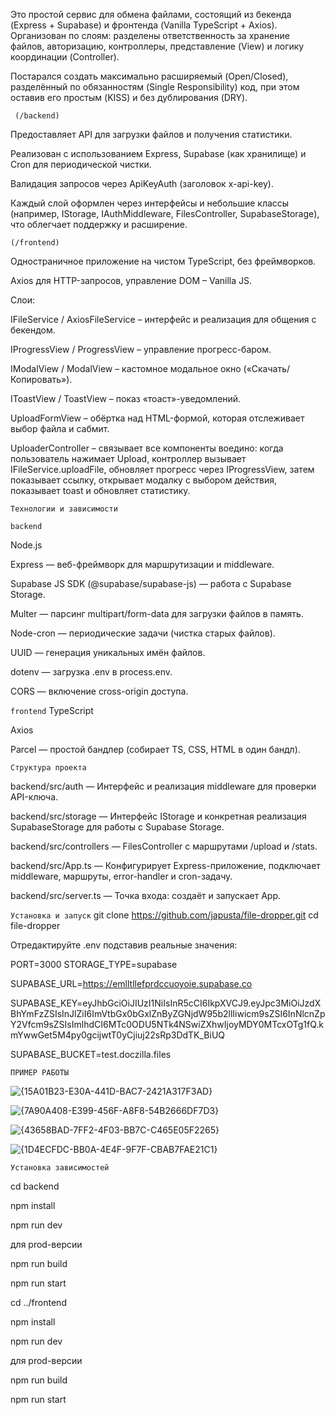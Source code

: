 Это простой сервис для обмена файлами, состоящий из бекенда (Express + Supabase) и фронтенда (Vanilla TypeScript + Axios). Организован по слоям: разделены ответственность за хранение файлов, авторизацию, контроллеры, представление (View) и логику координации (Controller).

Постарался создать максимально расширяемый (Open/Closed), разделённый по обязанностям (Single Responsibility) код, при этом оставив его простым (KISS) и без дублирования (DRY).

``` (/backend)```

Предоставляет API для загрузки файлов и получения статистики.

Реализован с использованием Express, Supabase (как хранилище) и Cron для периодической чистки.

Валидация запросов через ApiKeyAuth (заголовок x-api-key).

Каждый слой оформлен через интерфейсы и небольшие классы (например, IStorage, IAuthMiddleware, FilesController, SupabaseStorage), что облегчает поддержку и расширение.

```(/frontend)```

Одностраничное приложение на чистом TypeScript, без фреймворков.

Axios для HTTP-запросов, управление DOM – Vanilla JS.

Слои:

IFileService / AxiosFileService – интерфейс и реализация для общения с бекендом.

IProgressView / ProgressView – управление прогресс-баром.

IModalView / ModalView – кастомное модальное окно («Скачать/Копировать»).

IToastView / ToastView – показ «тоаст»-уведомлений.

UploadFormView – обёртка над HTML-формой, которая отслеживает выбор файла и сабмит.

UploaderController – связывает все компоненты воедино: когда пользователь нажимает Upload, контроллер вызывает IFileService.uploadFile, обновляет прогресс через IProgressView, затем показывает ссылку, открывает модалку с выбором действия, показывает toast и обновляет статистику.

```Технологии и зависимости```

```backend```

Node.js 

Express — веб-фреймворк для маршрутизации и middleware.

Supabase JS SDK (@supabase/supabase-js) — работа с Supabase Storage.

Multer — парсинг multipart/form-data для загрузки файлов в память.

Node-cron — периодические задачи (чистка старых файлов).

UUID — генерация уникальных имён файлов.

dotenv — загрузка .env в process.env.

CORS — включение cross-origin доступа.

```frontend```
TypeScript

Axios 

Parcel — простой бандлер (собирает TS, CSS, HTML в один бандл).

```Структура проекта```

backend/src/auth
— Интерфейс и реализация middleware для проверки API-ключа.

backend/src/storage
— Интерфейс IStorage и конкретная реализация SupabaseStorage для работы с Supabase Storage.

backend/src/controllers
— FilesController с маршрутами /upload и /stats.

backend/src/App.ts
— Конфигурирует Express-приложение, подключает middleware, маршруты, error-handler и cron-задачу.

backend/src/server.ts
— Точка входа: создаёт и запускает App.


```Установка и запуск```
git clone https://github.com/japusta/file-dropper.git
cd file-dropper

Отредактируйте .env подставив реальные значения:

PORT=3000
STORAGE_TYPE=supabase

SUPABASE_URL=https://emlltllefprdccuoyoie.supabase.co

SUPABASE_KEY=eyJhbGciOiJIUzI1NiIsInR5cCI6IkpXVCJ9.eyJpc3MiOiJzdXBhYmFzZSIsInJlZiI6ImVtbGx0bGxlZnByZGNjdW95b2llIiwicm9sZSI6InNlcnZpY2Vfcm9sZSIsImlhdCI6MTc0ODU5NTk4NSwiZXhwIjoyMDY0MTcxOTg1fQ.kmYwwGet5M4py0gcijwtT0yCjiuj22sRp3DdTK_BiUQ

SUPABASE_BUCKET=test.doczilla.files

```ПРИМЕР РАБОТЫ```

![{15A01B23-E30A-441D-BAC7-2421A317F3AD}](https://github.com/user-attachments/assets/289b804d-79f6-432e-b2fd-b1db98423da5)

![{7A90A408-E399-456F-A8F8-54B2666DF7D3}](https://github.com/user-attachments/assets/9c0990d1-0c22-4c35-9050-161be05ea45e)

![{43658BAD-7FF2-4F03-BB7C-C465E05F2265}](https://github.com/user-attachments/assets/ff11ca6c-835c-41ad-9e2f-79f570483f9f)

![{1D4ECFDC-BB0A-4E4F-9F7F-CBAB7FAE21C1}](https://github.com/user-attachments/assets/f5a17a8e-cb70-4eac-842e-1f9d4789bf73)


```Установка зависимостей```

cd backend

npm install

npm run dev

для prod-версии

npm run build

npm run start

cd ../frontend

npm install

npm run dev

для prod-версии

npm run build

npm run start
